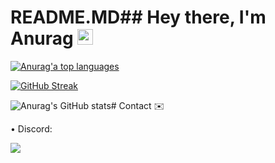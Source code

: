 # README.MD## Hey there, I'm Anurag <img src="https://media.giphy.com/media/hvRJCLFzcasrR4ia7z/giphy.gif" width="25px">
<p align="leftr"><a href="https://github.com/anuraghazra/github-readme-stats" aria-label="Link to create your own github stats image"><img alt="Anurag'a top languages" src="https://github-readme-stats.vercel.app/api/top-langs/?username=27Saumya&theme=dark&langs_count=10&hide=sourcepawn&layout=compact&hide_border=true&card_width=445&bg_color=0d1117" /></a></p>

[![GitHub Streak](http://github-readme-streak-stats.herokuapp.com?user=InvalidAnurag&theme=elegant&date_format=j%20M%5B%20Y%5D)](https://git.io/streak-stats)

![Anurag's GitHub stats](https://github-readme-stats.vercel.app/api?username=anuraghazra&show_icons=true&theme=radical)# Contact ✉️

• Discord:

[![](https://discord.c99.nl/widget/theme-1/458541186265907210.png)](https://discord.gg/flantic)

